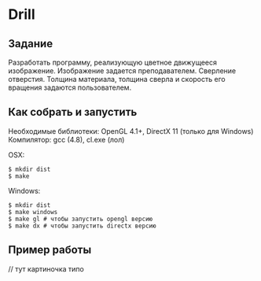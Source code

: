 Drill
=====

Задание
-------

Разработать программу, реализующую цветное движущееся изображение.
Изображение задается преподавателем.
Сверление отверстия. Толщина материала, толщина сверла и скорость его вращения задаются пользователем.


Как собрать и запустить
-----------------------

Необходимые библиотеки: OpenGL 4.1+, DirectX 11 (только для Windows)
Компилятор: gcc (4.8), cl.exe (лол)

OSX:

```
$ mkdir dist
$ make
```

Windows:

```
$ mkdir dist
$ make windows
$ make gl # чтобы запустить opengl версию
$ make dx # чтобы запустить directx версию
```

Пример работы
-------------

// тут картиночка типо
